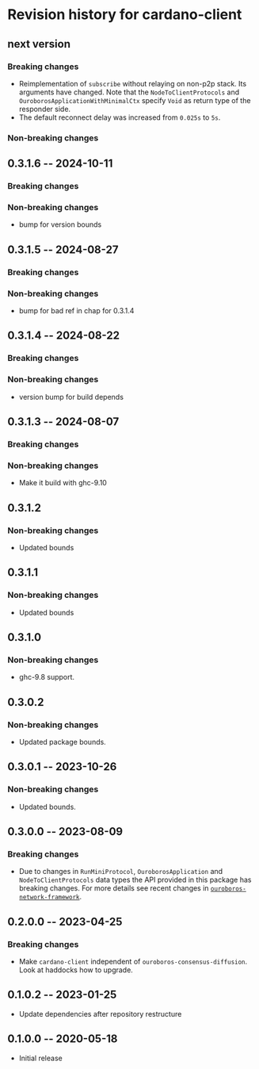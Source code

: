 # Revision history for cardano-client

## next version

### Breaking changes

* Reimplementation of `subscribe` without relaying on non-p2p stack.  Its
  arguments have changed.  Note that the `NodeToClientProtocols` and
  `OuroborosApplicationWithMinimalCtx` specify `Void` as return type of the
  responder side.
* The default reconnect delay was increased from `0.025s` to `5s`.

### Non-breaking changes

## 0.3.1.6 -- 2024-10-11

### Breaking changes

### Non-breaking changes

* bump for version bounds

## 0.3.1.5 -- 2024-08-27

### Breaking changes

### Non-breaking changes

* bump for bad ref in chap for 0.3.1.4

## 0.3.1.4 -- 2024-08-22

### Breaking changes

### Non-breaking changes

* version bump for build depends

## 0.3.1.3 -- 2024-08-07

### Breaking changes

### Non-breaking changes

* Make it build with ghc-9.10

## 0.3.1.2

### Non-breaking changes

* Updated bounds

## 0.3.1.1

### Non-breaking changes

* Updated bounds

## 0.3.1.0

### Non-breaking changes

* ghc-9.8 support.

## 0.3.0.2

### Non-breaking changes

* Updated package bounds.

## 0.3.0.1 -- 2023-10-26

### Non-breaking changes

* Updated bounds.

## 0.3.0.0 -- 2023-08-09

### Breaking changes

* Due to changes in `RunMiniProtocol`, `OuroborosApplication` and
  `NodeToClientProtocols` data types the API provided in this package has
  breaking changes.  For more details see recent changes in
  [`ouroboros-network-framework`][onf-changelog].

## 0.2.0.0 -- 2023-04-25

### Breaking changes

* Make `cardano-client` independent of `ouroboros-consensus-diffusion`.  Look
  at haddocks how to upgrade.

## 0.1.0.2 -- 2023-01-25

* Update dependencies after repository restructure

## 0.1.0.0 -- 2020-05-18

* Initial release

[onf-changelog]: https://github.com/intersectmbo/ouroboros-network/blob/master/ouroboros-network-framework/CHANGELOG.md
